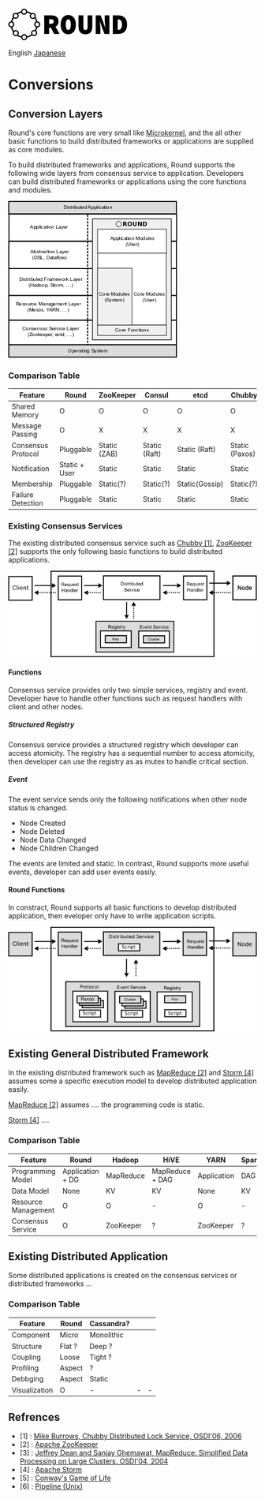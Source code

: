 ![round_logo](../img/round_logo.png)

English [Japanese](round_conversions_jp.md)

# Conversions

## Conversion Layers

Round's core functions are very small like [Microkernel](http://en.wikipedia.org/wiki/Microkernel), and the all other basic functions to build distributed frameworks or applications are supplied as core modules.

To build distributed frameworks and applications, Round supports the following wide layers from consensus service to application. Developers can build distributed frameworks or applications using the core functions and modules.

![round_design_scope](img/round_design_scope.png)

### Comparison Table

| Feature | Round | ZooKeeper | Consul | etcd | Chubby |
|---|---|---|---|---|---|
| Shared Memory | O | O | O | O | O |
| Message Passing | O | X | X | X | X |
| Consensus Protocol | Pluggable | Static (ZAB) | Static (Raft) | Static (Raft) | Static (Paxos) |
| Notification | Static + User  | Static | Static | Static | Static |
| Membership | Pluggable | Static(?) | Static(?) | Static(Gossip) | Static(?) |
| Failure Detection | Pluggable | Static | Static | Static | Static |

### Existing Consensus Services

The existing distributed consensus service such as [Chubby \[1\]][1], [ZooKeeper \[2\]][2] supports the only following basic functions to build distributed applications.

![Chubby Programming Model](img/chubby_distributed_programming.png)

#### Functions

Consensus service provides only two simple services, registry and event. Developer have to handle other functions such as request handlers with client and other nodes.

##### Structured Registry

Consensus service provides a structured registry which developer can access atomicity. The registry has a sequential number to access atomicity, then developer can use the registry as as mutex to handle critical section.

##### Event

The event service sends only the following notifications when other node status is changed.

- Node Created
- Node Deleted
- Node Data Changed
- Node Children Changed

The events are limited and static. In contrast, Round supports more useful events, developer can add user events easily.

#### Round Functions

In constract, Round supports all basic functions to develop distributed application, then eveloper only have to write application scripts.

![Chubby Programming Model](img/round_distributed_programming.png)

## Existing General Distributed Framework

In the existing distributed framework such as [MapReduce \[2\]][2] and [Storm \[4\]][4] assumes some a specific execution model to develop distributed application easily.

[MapReduce \[2\]][2] assumes .... the programming code is static.

[Storm \[4\]][4] ....

### Comparison Table

| Feature | Round | Hadoop | HiVE | YARN | Spark | Storm | Borg |
|---|---|---|---|---|---|---|---|
| Programming Model | Application + DG | MapReduce | MapReduce + DAG | Application | DAG | Application? + DG | Application |
| Data Model | None | KV | KV | None | KV | KV? | None |
| Resource Management | O | O | - | O | - | - | O |
| Consensus Service | O | ZooKeeper | ? | ZooKeeper | ? | ? | etcd |


## Existing Distributed Application

Some distributed applications is created on the consensus services or distributed frameworks ...

### Comparison Table

| Feature | Round | Cassandra? |  |  |
|---|---|---|---|---|
| Component | Micro | Monolithic |  |  |
| Structure | Flat ? | Deep ? |  |  |
| Coupling | Loose | Tight ? |  |  |
| Profiling | Aspect | ? |  |  |
| Debbging | Aspect | Static |  |  |
| Visualization | O | - | - | - |

## Refrences

- \[1\] : [Mike Burrows, Chubby Distributed Lock Service, OSDI'06, 2006][1]
- \[2\] : [Apache ZooKeeper][2]
- \[3\] : [Jeffrey Dean and Sanjay Ghemawat, MapReduce: Simplified Data Processing on Large Clusters, OSDI'04, 2004][2]
- \[4\] : [Apache Storm][3]
- \[5\] : [Conway's Game of Life][5]
- \[6\] : [Pipeline (Unix)][6]

[1]: http://research.google.com/archive/chubby.html
[2]: http://zookeeper.apache.org/
[3]: http://research.google.com/archive/mapreduce.html
[4]: https://storm.apache.org/
[5]: http://en.wikipedia.org/wiki/Conway%27s_Game_of_Life
[6]: http://en.wikipedia.org/wiki/Pipeline_%28Unix%29

[raft]: https://raftconsensus.github.io/
[raft-consul]: http://www.consul.io/docs/internals/consensus.html
[gossip-consul]: http://www.consul.io/docs/internals/gossip.html
